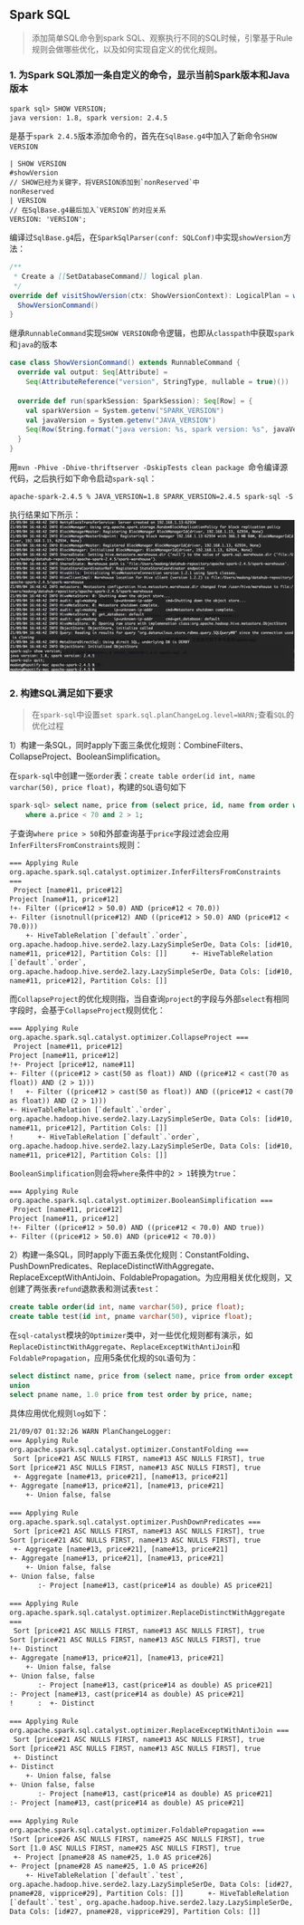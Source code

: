## Spark SQL
> 添加简单SQL命令到spark SQL、观察执行不同的SQL时候，引擎基于Rule规则会做哪些优化，以及如何实现自定义的优化规则。

### 1. 为Spark SQL添加一条自定义的命令，显示当前Spark版本和Java版本
```shell
spark sql> SHOW VERSION;
java version: 1.8, spark version: 2.4.5
```

是基于`spark 2.4.5`版本添加命令的，首先在`SqlBase.g4`中加入了新命令`SHOW VERSION`

```antlr
| SHOW VERSION                                                     #showVersion
// SHOW已经为关键字，将VERSION添加到`nonReserved`中
nonReserved
| VERSION
// 在SqlBase.g4最后加入`VERSION`的对应关系
VERSION: 'VERSION';
```

编译过`SqlBase.g4`后，在`SparkSqlParser(conf: SQLConf)`中实现`showVersion`方法：

```scala
/**
 * Create a [[SetDatabaseCommand]] logical plan.
 */
override def visitShowVersion(ctx: ShowVersionContext): LogicalPlan = withOrigin(ctx) {
  ShowVersionCommand()
}
```

继承`RunnableCommand`实现`SHOW VERSION`命令逻辑，也即从`classpath`中获取`spark`和`java`的版本

```scala
case class ShowVersionCommand() extends RunnableCommand {
  override val output: Seq[Attribute] =
    Seq(AttributeReference("version", StringType, nullable = true)())

  override def run(sparkSession: SparkSession): Seq[Row] = {
    val sparkVersion = System.getenv("SPARK_VERSION")
    val javaVersion = System.getenv("JAVA_VERSION")
    Seq(Row(String.format("java version: %s, spark version: %s", javaVersion, sparkVersion)))
  }
}
```

用`mvn -Phive -Dhive-thriftserver -DskipTests clean package `命令编译源代码，之后执行如下命令启动`spark-sql`：

```shell
apache-spark-2.4.5 % JAVA_VERSION=1.8 SPARK_VERSION=2.4.5 spark-sql -S
```

执行结果如下所示：
<img src="resources/spark_sql_show_version.jpg" width="870" alt="show version执行结果"/>

### 2. 构建SQL满足如下要求
> 在`spark-sql`中设置`set spark.sql.planChangeLog.level=WARN;`查看`SQL`的优化过程

1）构建一条SQL，同时apply下面三条优化规则：CombineFilters、CollapseProject、BooleanSimplification。

在`spark-sql`中创建一张`order`表：`create table order(id int, name varchar(50), price float)`，构建的`SQL`语句如下

```sql
spark-sql> select name, price from (select price, id, name from order where price > 50) a 
	where a.price < 70 and 2 > 1;
```

子查询`where price > 50`和外部查询基于`price`字段过滤会应用`InferFiltersFromConstraints`规则：

```shell
=== Applying Rule org.apache.spark.sql.catalyst.optimizer.InferFiltersFromConstraints ===
 Project [name#11, price#12]                                                                                                                                  Project [name#11, price#12]
!+- Filter ((price#12 > 50.0) AND (price#12 < 70.0))                                                                                                          +- Filter (isnotnull(price#12) AND ((price#12 > 50.0) AND (price#12 < 70.0)))
    +- HiveTableRelation [`default`.`order`, org.apache.hadoop.hive.serde2.lazy.LazySimpleSerDe, Data Cols: [id#10, name#11, price#12], Partition Cols: []]      +- HiveTableRelation [`default`.`order`, org.apache.hadoop.hive.serde2.lazy.LazySimpleSerDe, Data Cols: [id#10, name#11, price#12], Partition Cols: []]
```

而`CollapseProject`的优化规则指，当自查询`project`的字段与外部`select`有相同字段时，会基于`CollapseProject`规则优化：

```shell
=== Applying Rule org.apache.spark.sql.catalyst.optimizer.CollapseProject ===
 Project [name#11, price#12]                                                                                                                                     Project [name#11, price#12]
!+- Project [price#12, name#11]                                                                                                                                  +- Filter ((price#12 > cast(50 as float)) AND ((price#12 < cast(70 as float)) AND (2 > 1)))
!   +- Filter ((price#12 > cast(50 as float)) AND ((price#12 < cast(70 as float)) AND (2 > 1)))                                                                     +- HiveTableRelation [`default`.`order`, org.apache.hadoop.hive.serde2.lazy.LazySimpleSerDe, Data Cols: [id#10, name#11, price#12], Partition Cols: []]
!      +- HiveTableRelation [`default`.`order`, org.apache.hadoop.hive.serde2.lazy.LazySimpleSerDe, Data Cols: [id#10, name#11, price#12], Partition Cols: []] 
```

`BooleanSimplification`则会将`where`条件中的`2 > 1`转换为`true`：

```shell
=== Applying Rule org.apache.spark.sql.catalyst.optimizer.BooleanSimplification ===
 Project [name#11, price#12]                                                                                                                                  Project [name#11, price#12]
!+- Filter ((price#12 > 50.0) AND ((price#12 < 70.0) AND true))                                                                                               +- Filter ((price#12 > 50.0) AND (price#12 < 70.0))
```

2）构建一条SQL，同时apply下面五条优化规则：ConstantFolding、PushDownPredicates、ReplaceDistinctWithAggregate、ReplaceExceptWithAntiJoin、FoldablePropagation。为应用相关优化规则，又创建了两张表`refund`退款表和测试表`test`：

```sql
create table order(id int, name varchar(50), price float);
create table test(id int, pname varchar(50), viprice float);
```

在`sql-catalyst`模块的`Optimizer`类中，对一些优化规则都有演示，如`ReplaceDistinctWithAggregate`、`ReplaceExceptWithAntiJoin`和`FoldablePropagation`，应用5条优化规的`SQL`语句为：

```sql
select distinct name, price from (select name, price from order except select name, price from refund where price > 30) where price < 50
union
select pname name, 1.0 price from test order by price, name; 
```

具体应用优化规则`log`如下：

```shell
21/09/07 01:32:26 WARN PlanChangeLogger: 
=== Applying Rule org.apache.spark.sql.catalyst.optimizer.ConstantFolding ===
 Sort [price#21 ASC NULLS FIRST, name#13 ASC NULLS FIRST], true                                                                                                                     Sort [price#21 ASC NULLS FIRST, name#13 ASC NULLS FIRST], true
 +- Aggregate [name#13, price#21], [name#13, price#21]                                                                                                                              +- Aggregate [name#13, price#21], [name#13, price#21]
    +- Union false, false       

=== Applying Rule org.apache.spark.sql.catalyst.optimizer.PushDownPredicates ===
 Sort [price#21 ASC NULLS FIRST, name#13 ASC NULLS FIRST], true                                                                                                                           Sort [price#21 ASC NULLS FIRST, name#13 ASC NULLS FIRST], true
 +- Aggregate [name#13, price#21], [name#13, price#21]                                                                                                                                    +- Aggregate [name#13, price#21], [name#13, price#21]
    +- Union false, false                                                                                                                                                                    +- Union false, false
       :- Project [name#13, cast(price#14 as double) AS price#21]     

=== Applying Rule org.apache.spark.sql.catalyst.optimizer.ReplaceDistinctWithAggregate ===
 Sort [price#21 ASC NULLS FIRST, name#13 ASC NULLS FIRST], true                                                                                                                           Sort [price#21 ASC NULLS FIRST, name#13 ASC NULLS FIRST], true
!+- Distinct                                                                                                                                                                              +- Aggregate [name#13, price#21], [name#13, price#21]
    +- Union false, false                                                                                                                                                                    +- Union false, false
       :- Project [name#13, cast(price#14 as double) AS price#21]                                                                                                                               :- Project [name#13, cast(price#14 as double) AS price#21]
!      :  +- Distinct                             

=== Applying Rule org.apache.spark.sql.catalyst.optimizer.ReplaceExceptWithAntiJoin ===
 Sort [price#21 ASC NULLS FIRST, name#13 ASC NULLS FIRST], true                                                                                                                        Sort [price#21 ASC NULLS FIRST, name#13 ASC NULLS FIRST], true
 +- Distinct                                                                                                                                                                           +- Distinct
    +- Union false, false                                                                                                                                                                 +- Union false, false
       :- Project [name#13, cast(price#14 as double) AS price#21]                                                                                                                            :- Project [name#13, cast(price#14 as double) AS price#21]
       
=== Applying Rule org.apache.spark.sql.catalyst.optimizer.FoldablePropagation ===
!Sort [price#26 ASC NULLS FIRST, name#25 ASC NULLS FIRST], true                                                                                                  Sort [1.0 ASC NULLS FIRST, name#25 ASC NULLS FIRST], true
 +- Project [pname#28 AS name#25, 1.0 AS price#26]                                                                                                               +- Project [pname#28 AS name#25, 1.0 AS price#26]
    +- HiveTableRelation [`default`.`test`, org.apache.hadoop.hive.serde2.lazy.LazySimpleSerDe, Data Cols: [id#27, pname#28, vipprice#29], Partition Cols: []]      +- HiveTableRelation [`default`.`test`, org.apache.hadoop.hive.serde2.lazy.LazySimpleSerDe, Data Cols: [id#27, pname#28, vipprice#29], Partition Cols: []]      
```

